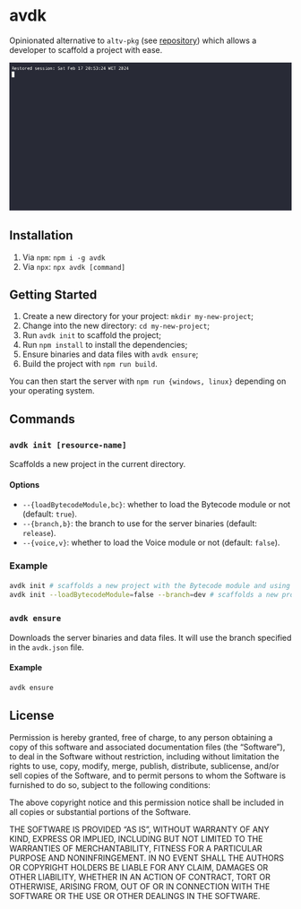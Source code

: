 # avdk

Opinionated alternative to `altv-pkg` (see [repository](https://github.com/altmp/altv-pkg)) which allows a developer to scaffold a project with ease.

![](/images/console.gif)

## Installation

1. Via `npm`: `npm i -g avdk`
2. Via `npx`: `npx avdk [command]`

## Getting Started

1. Create a new directory for your project: `mkdir my-new-project`;
2. Change into the new directory: `cd my-new-project`;
3. Run `avdk init` to scaffold the project;
4. Run `npm install` to install the dependencies;
5. Ensure binaries and data files with `avdk ensure`;
6. Build the project with `npm run build`.

You can then start the server with `npm run {windows, linux}` depending on your operating system.

## Commands

### `avdk init [resource-name]`

Scaffolds a new project in the current directory.

#### Options

-   `--{loadBytecodeModule,bc}`: whether to load the Bytecode module or not (default: `true`).
-   `--{branch,b}`: the branch to use for the server binaries (default: `release`).
-   `--{voice,v}`: whether to load the Voice module or not (default: `false`).

### Example

```sh
avdk init # scaffolds a new project with the Bytecode module and using the release branch for the server binaries
avdk init --loadBytecodeModule=false --branch=dev # scaffolds a new project without the Bytecode module and using the dev branch for the server binaries
```

### `avdk ensure`

Downloads the server binaries and data files. It will use the branch specified in the `avdk.json` file.

#### Example

```sh
avdk ensure
```

## License

Permission is hereby granted, free of charge, to any person obtaining a copy of this software and associated documentation files (the “Software”), to deal in the Software without restriction, including without limitation the rights to use, copy, modify, merge, publish, distribute, sublicense, and/or sell copies of the Software, and to permit persons to whom the Software is furnished to do so, subject to the following conditions:

The above copyright notice and this permission notice shall be included in all copies or substantial portions of the Software.

THE SOFTWARE IS PROVIDED “AS IS”, WITHOUT WARRANTY OF ANY KIND, EXPRESS OR IMPLIED, INCLUDING BUT NOT LIMITED TO THE WARRANTIES OF MERCHANTABILITY, FITNESS FOR A PARTICULAR PURPOSE AND NONINFRINGEMENT. IN NO EVENT SHALL THE AUTHORS OR COPYRIGHT HOLDERS BE LIABLE FOR ANY CLAIM, DAMAGES OR OTHER LIABILITY, WHETHER IN AN ACTION OF CONTRACT, TORT OR OTHERWISE, ARISING FROM, OUT OF OR IN CONNECTION WITH THE SOFTWARE OR THE USE OR OTHER DEALINGS IN THE SOFTWARE.
